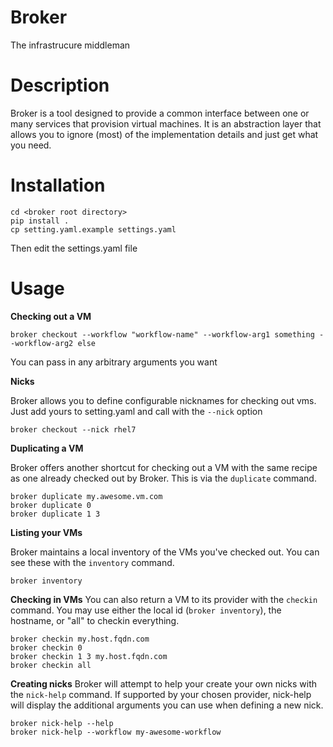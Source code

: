 # Broker
The infrastrucure middleman

# Description
Broker is a tool designed to provide a common interface between one or many services that provision virtual machines. It is an abstraction layer that allows you to ignore (most) of the implementation details and just get what you need.

# Installation
```
cd <broker root directory>
pip install .
cp setting.yaml.example settings.yaml
```
Then edit the settings.yaml file

# Usage
**Checking out a VM**
```
broker checkout --workflow "workflow-name" --workflow-arg1 something --workflow-arg2 else
```
You can pass in any arbitrary arguments you want

**Nicks**

Broker allows you to define configurable nicknames for checking out vms. Just add yours to setting.yaml and call with the ```--nick``` option
```
broker checkout --nick rhel7
```

**Duplicating a VM**

Broker offers another shortcut for checking out a VM with the same recipe as one already checked out by Broker. This is via the ```duplicate``` command.
```
broker duplicate my.awesome.vm.com
broker duplicate 0
broker duplicate 1 3
```

**Listing your VMs**

Broker maintains a local inventory of the VMs you've checked out. You can see these with the ```inventory``` command.
```
broker inventory
```

**Checking in VMs**
You can also return a VM to its provider with the ```checkin``` command.
You may use either the local id (```broker inventory```), the hostname, or "all" to checkin everything.
```
broker checkin my.host.fqdn.com
broker checkin 0
broker checkin 1 3 my.host.fqdn.com
broker checkin all
```

**Creating nicks**
Broker will attempt to help your create your own nicks with the ```nick-help``` command.
If supported by your chosen provider, nick-help will display the additional arguments you can use when defining a new nick.
```
broker nick-help --help
broker nick-help --workflow my-awesome-workflow
```
